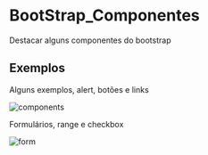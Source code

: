 # BootStrap_Componentes
Destacar alguns componentes do bootstrap

## Exemplos
<p> Alguns exemplos, alert, botões e links </p>

![components](https://user-images.githubusercontent.com/70097577/126885384-6c4a5306-ab6c-461a-bc6b-4d2859cc67d3.png)

<p> Formulários, range e checkbox </p>

![form](https://user-images.githubusercontent.com/70097577/126885446-abd1ff99-0266-4cb8-adb4-7a954752b18b.png)

</div>
